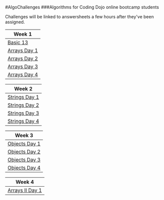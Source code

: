 #AlgoChallenges
###Algorithms for Coding Dojo online bootcamp students

Challenges will be linked to answersheets a few hours after they've been assigned.

| Week 1 |
| ------------------------------ |
| [Basic 13](Week_01/basic13.md) |
| [Arrays Day 1](Week_01/Arrays_01.md) |
| [Arrays Day 2](Week_01/Arrays_02.md) |
| [Arrays Day 3](Week_01/Arrays_03.md) |
| [Arrays Day 4](Week_01/Arrays_04.md) |

| Week 2 |
| ------------------------------ |
| [Strings Day 1](Week_02/Strings_01.md) |
| [Strings Day 2](Week_02/Strings_02.md) |
| [Strings Day 3](Week_02/Strings_03.md) |
| [Strings Day 4](Week_02/Strings_04.md) |

| Week 3 |
| ------------------------------ |
| [Objects Day 1](Week_03/Joining_Objects.md) |
| [Objects Day 2](Week_03/Day_02.md) |
| [Objects Day 3](Week_03/Day_03.md) |
| [Objects Day 4](Week_03/Day_04.md) |

| Week 4 |
| ------------------------------ |
| [Arrays II Day 1](Week_04/Day_01.md) |

